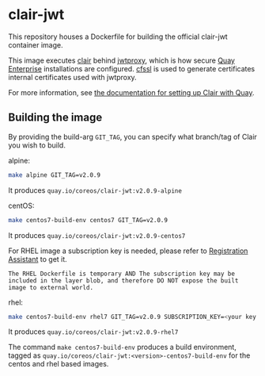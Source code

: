 # clair-jwt

This repository houses a Dockerfile for building the official clair-jwt container image.

This image executes [clair] behind [jwtproxy], which is how secure [Quay Enterprise] installations are configured.
[cfssl] is used to generate certificates internal certificates used with jwtproxy.

For more information, see [the documentation for setting up Clair with Quay](https://coreos.com/quay-enterprise/docs/latest/clair.html).

[clair]: https://github.com/coreos/clair
[jwtproxy]: https://github.com/coreos/jwtproxy
[cfssl]: https://github.com/cloudflare/cfssl
[Quay Enterprise]: https://quay.io/plans/?tab=enterprise

## Building the image

By providing the build-arg `GIT_TAG`, you can specify what branch/tag of Clair you wish to build.

alpine: 
```sh
make alpine GIT_TAG=v2.0.9
```
It produces `quay.io/coreos/clair-jwt:v2.0.9-alpine`

centOS: 
```sh
make centos7-build-env centos7 GIT_TAG=v2.0.9
```
It produces `quay.io/coreos/clair-jwt:v2.0.9-centos7`

For RHEL image a subscription key is needed, please refer to 
[Registration Assistant](https://access.redhat.com/labs/registrationassistant/rhel7/?tech=subscription&service=rhsm&process=offline&vdc=false") to get it.

`The RHEL Dockerfile is temporary AND The subscription key may be included in the layer blob, and therefore DO NOT expose the built image to external world.`

rhel:
```sh
make centos7-build-env rhel7 GIT_TAG=v2.0.9 SUBSCRIPTION_KEY=<your key name>.pem
```
It produces `quay.io/coreos/clair-jwt:v2.0.9-rhel7`

The command `make centos7-build-env` produces a build environment, tagged as `quay.io/coreos/clair-jwt:<version>-centos7-build-env` for the centos and rhel based images.
